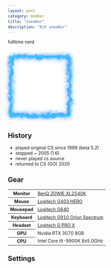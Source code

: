 ```yaml
---
layout: post
category: member
title: "sneaKer"
description: "KiF sneaKer"
---
```


fulltime nerd


<div style="position: relative; margin: 20px 0 0 -10px; padding: 20px;">
  <div style="position: absolute; top: 0; left: 0; z-index: 1;"><img src="sneaker-frame.png"></div>
  <img style="display: block;" src="sneaker.jpg" height=184px width=184px/>
</div>

<h2>History</h2>
 <ul>
    <li>played original CS since 1999 (beta 5.2)</li>
    <li>stopped ~ 2005 (1.6)</li>
    <li>never played cs source</li>
    <li>returned to CS (GO) 2020</li>
</ul>

<h2>Gear</h2>
<table>
<tr>
<th>Monitor</th><td><a target="_blank" rel="noopener noreferrer" href="https://amzn.to/3EsSqpi">BenQ ZOWIE XL2540K</a></td>
</tr>
<tr>
<th>Mouse</th><td><a target="_blank" rel="noopener noreferrer" href="https://amzn.to/3nLTn5c">Logitech G403 HERO</a></td>
</tr>
<tr>
<th>Mousepad</th><td><a target="_blank" rel="noopener noreferrer" href="https://amzn.to/3w3yI0u">Logitech G640</a></td>
</tr>
<tr>
<th>Keyboard</th><td><a target="_blank" rel="noopener noreferrer" href="https://amzn.to/3EwXusJ">Logitech G910 Orion Spectrum</a></td>
</tr>
<tr>
<th>Headset</th><td><a target="_blank" rel="noopener noreferrer" href="https://amzn.to/3vZUv93">Logitech G PRO X</a></td>
</tr>
<tr>
<th>GPU</th><td>Nvidia RTX 3070 8GB</td>
</tr>
<tr>
<th>CPU</th><td>Intel Core i9-9900K 8x5.0GHz</td>
</tr>
</table>

<h2>Settings</h2>
